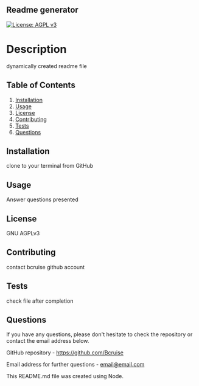 ## Readme generator

  [![License: AGPL v3](https://img.shields.io/badge/License-AGPL%20v3-blue.svg)](https://www.gnu.org/licenses/agpl-3.0)

  # Description

  dynamically created readme file

  ## Table of Contents

  1. [Installation](#installation)
  2. [Usage](#usage)
  3. [License](#license)
  4. [Contributing](#contributing)
  5. [Tests](#tests)
  6. [Questions](#questions)

  ## Installation

  clone to your terminal from GitHub

  ## Usage

  Answer questions presented

  ## License

  GNU AGPLv3

  ## Contributing

  contact bcruise github account

  ## Tests

  check file after completion

  ## Questions

  If you have any questions, please don't hesitate to check the repository or contact the email address below.

  GitHub repository - https://github.com/Bcruise

  Email address for further questions - email@email.com
  
  
  This README.md file was created using Node.
